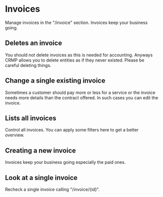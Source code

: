 # Invoices


Manage invoices in the "/invoice" section.
Invoices keep your business going.
## Deletes an invoice


You should not delete invoices as this is needed for accounting.
Anyways CRMP allows you to delete entities as if they never existed.
Please be careful deleting things.


## Change a single existing invoice


Sometimes a customer should pay more or less for a service
or the invoice needs more details than the contract offered.
In such cases you can edit the invoice.


## Lists all invoices


Control all invoices.
You can apply some filters here to get a better overview.


## Creating a new invoice


Invoices keep your business going especially the paid ones.


## Look at a single invoice


Recheck a single invoice calling "/invoice/{id}".



